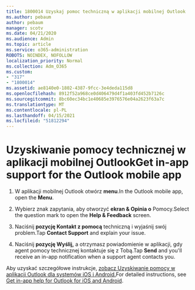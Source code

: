 ```yaml
---
title: 1800014 Uzyskaj pomoc techniczną w aplikacji mobilnej Outlook
ms.author: pebaum
author: pebaum
manager: scotv
ms.date: 04/21/2020
ms.audience: Admin
ms.topic: article
ms.service: o365-administration
ROBOTS: NOINDEX, NOFOLLOW
localization_priority: Normal
ms.collection: Adm_O365
ms.custom:
- "317"
- "1800014"
ms.assetid: ae8140e0-1802-4387-9fcc-3e4deda115d8
ms.openlocfilehash: 8912f52a968ce0d406479d4f1a403fd452b7126c
ms.sourcegitcommit: 8bc60ec34bc1e40685e3976576e04a2623f63a7c
ms.translationtype: MT
ms.contentlocale: pl-PL
ms.lasthandoff: 04/15/2021
ms.locfileid: "51812294"
---
```

# <a name="get-in-app-support-for-the-outlook-mobile-app"></a><span data-ttu-id="6fa45-102">Uzyskiwanie pomocy technicznej w aplikacji mobilnej Outlook</span><span class="sxs-lookup"><span data-stu-id="6fa45-102">Get in-app support for the Outlook mobile app</span></span>

1. <span data-ttu-id="6fa45-103">W aplikacji mobilnej Outlook otwórz **menu**.</span><span class="sxs-lookup"><span data-stu-id="6fa45-103">In the Outlook mobile app, open the **Menu**.</span></span>

2. <span data-ttu-id="6fa45-104">Wybierz znak zapytania, aby otworzyć **ekran &amp; Opinia o** Pomocy.</span><span class="sxs-lookup"><span data-stu-id="6fa45-104">Select the question mark to open the **Help &amp; Feedback** screen.</span></span>

3. <span data-ttu-id="6fa45-105">Naciśnij **pozycję Kontakt z pomocą** techniczną i wyjaśnij swój problem.</span><span class="sxs-lookup"><span data-stu-id="6fa45-105">Tap **Contact Support** and explain your issue.</span></span>

4. <span data-ttu-id="6fa45-106">Naciśnij **pozycję Wyślij,** a otrzymasz powiadomienie w aplikacji, gdy agent pomocy technicznej kontaktuje się z Tobą.</span><span class="sxs-lookup"><span data-stu-id="6fa45-106">Tap **Send** and you'll receive an in-app notification when a support agent contacts you.</span></span>

<span data-ttu-id="6fa45-107">Aby uzyskać szczegółowe instrukcje, [zobacz Uzyskiwanie pomocy w aplikacji Outlook dla systemów iOS i Android.](https://support.office.com/article/218a22d1-9fa5-4889-b689-de1c63493243.aspx#ID0EAABAAA=Contact_Support)</span><span class="sxs-lookup"><span data-stu-id="6fa45-107">For detailed instructions, see [Get in-app help for Outlook for iOS and Android](https://support.office.com/article/218a22d1-9fa5-4889-b689-de1c63493243.aspx#ID0EAABAAA=Contact_Support).</span></span>
